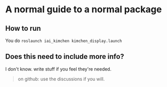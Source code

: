 # A normal guide to a normal package

## How to run
You do `roslaunch iai_kimchen kimchen_display.launch`

## Does this need to include more info?
I don't know. write stuff if you feel they're needed. 
> on github: use the discussions if you will. 

